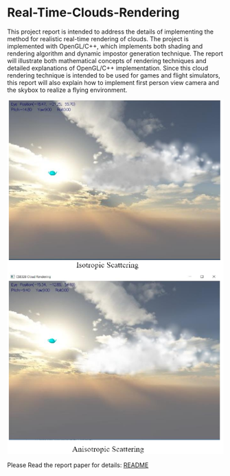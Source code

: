 # Real-Time-Clouds-Rendering

This project report is intended to address the details of implementing the method for realistic real-time rendering of clouds. The project is implemented with OpenGL/C++, which implements both shading and rendering algorithm and dynamic impostor generation technique. The report will illustrate both mathematical concepts of rendering techniques and detailed explanations of OpenGL/C++ implementation. Since this cloud rendering technique is intended to be used for games and flight simulators, this report will also explain how to implement first person view camera and the skybox to realize a flying environment. 

![image of cloud_demo](./cloud_demo.png)

Please Read the report paper for details: [README](./report.pdf "Project Report PDF")

